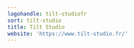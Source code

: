 ```yaml
---
logohandle: tilt-studiofr
sort: tilt-studio
title: Tilt Studio
website: 'https://www.tilt-studio.fr/'
---
```

